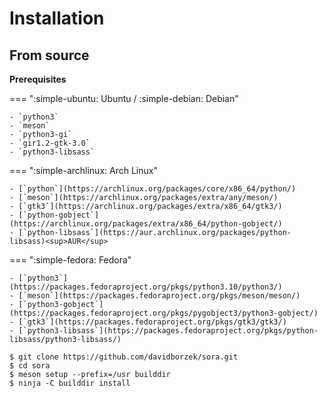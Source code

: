 # Installation

## From source

**Prerequisites**

=== ":simple-ubuntu: Ubuntu / :simple-debian: Debian"

    - `python3`
    - `meson`
    - `python3-gi`
    - `gir1.2-gtk-3.0`
    - `python3-libsass`

=== ":simple-archlinux: Arch Linux"

    - [`python`](https://archlinux.org/packages/core/x86_64/python/)
    - [`meson`](https://archlinux.org/packages/extra/any/meson/)
    - [`gtk3`](https://archlinux.org/packages/extra/x86_64/gtk3/)
    - [`python-gobject`](https://archlinux.org/packages/extra/x86_64/python-gobject/)
    - [`python-libsass`](https://aur.archlinux.org/packages/python-libsass)<sup>AUR</sup>

=== ":simple-fedora: Fedora"

    - [`python3`](https://packages.fedoraproject.org/pkgs/python3.10/python3/)
    - [`meson`](https://packages.fedoraproject.org/pkgs/meson/meson/)
    - [`python3-gobject`](https://packages.fedoraproject.org/pkgs/pygobject3/python3-gobject/)
    - [`gtk3`](https://packages.fedoraproject.org/pkgs/gtk3/gtk3/)
    - [`python3-libsass`](https://packages.fedoraproject.org/pkgs/python-libsass/python3-libsass/)

```shell
$ git clone https://github.com/davidborzek/sora.git
$ cd sora
$ meson setup --prefix=/usr builddir
$ ninja -C builddir install
```
